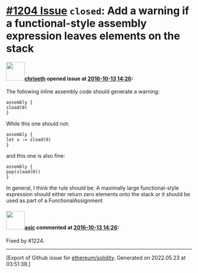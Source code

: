 # [\#1204 Issue](https://github.com/ethereum/solidity/issues/1204) `closed`: Add a warning if a functional-style assembly expression leaves elements on the stack

#### <img src="https://avatars.githubusercontent.com/u/9073706?v=4" width="50">[chriseth](https://github.com/chriseth) opened issue at [2016-10-13 14:26](https://github.com/ethereum/solidity/issues/1204):

The following inline assembly code should generate a warning:

```
assembly {
sload(0)
}
```

While this one should not:

```
assembly {
let x := sload(0)
}
```

and this one is also fine:

```
assembly {
pop(sload(0))
}
```

In general, I think the rule should be: A maximally large functional-style expression should either return zero elements onto the stack or it should be used as part of a FunctionalAssignment


#### <img src="https://avatars.githubusercontent.com/u/20340?v=4" width="50">[axic](https://github.com/axic) commented at [2016-10-13 14:26](https://github.com/ethereum/solidity/issues/1204#issuecomment-260467511):

Fixed by #1224.


-------------------------------------------------------------------------------



[Export of Github issue for [ethereum/solidity](https://github.com/ethereum/solidity). Generated on 2022.05.23 at 03:51:38.]
